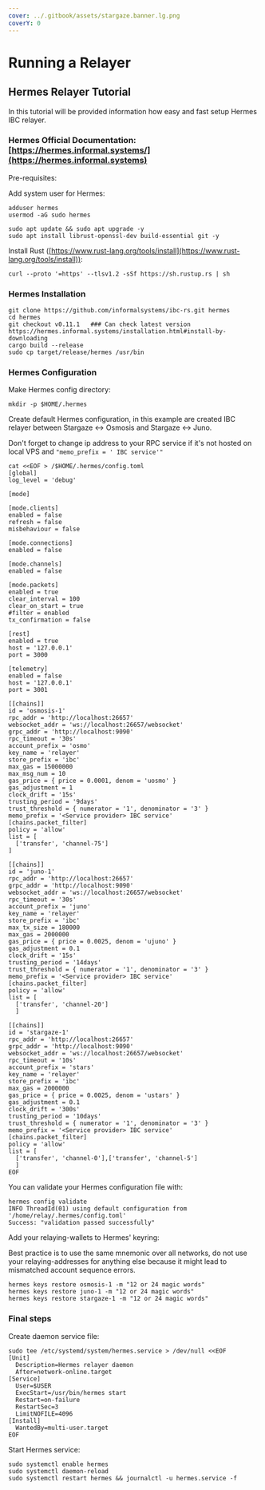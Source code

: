 ```yaml
---
cover: ../.gitbook/assets/stargaze.banner.lg.png
coverY: 0
---
```


# Running a Relayer

## Hermes Relayer Tutorial

In this tutorial will be provided information how easy and fast setup Hermes IBC relayer.

### Hermes Official Documentation: [https://hermes.informal.systems/](https://hermes.informal.systems)

Pre-requisites:

Add system user for Hermes:

```
adduser hermes
usermod -aG sudo hermes
```

```
sudo apt update && sudo apt upgrade -y
sudo apt install librust-openssl-dev build-essential git -y
```

Install Rust ([https://www.rust-lang.org/tools/install](https://www.rust-lang.org/tools/install)):

```
curl --proto '=https' --tlsv1.2 -sSf https://sh.rustup.rs | sh
```

### Hermes Installation

```
git clone https://github.com/informalsystems/ibc-rs.git hermes
cd hermes
git checkout v0.11.1   ### Can check latest version https://hermes.informal.systems/installation.html#install-by-downloading
cargo build --release
sudo cp target/release/hermes /usr/bin
```

### Hermes Configuration

Make Hermes config directory:

```
mkdir -p $HOME/.hermes
```

Create default Hermes configuration, in this example are created IBC relayer between Stargaze <-> Osmosis and Stargaze <-> Juno.

Don't forget to change ip address to your RPC service if it's not hosted on local VPS and `"memo_prefix = ' IBC service'"`

```
cat <<EOF > /$HOME/.hermes/config.toml
[global]
log_level = 'debug'

[mode]

[mode.clients]
enabled = false
refresh = false
misbehaviour = false

[mode.connections]
enabled = false

[mode.channels]
enabled = false

[mode.packets]
enabled = true
clear_interval = 100
clear_on_start = true
#filter = enabled
tx_confirmation = false

[rest]
enabled = true
host = '127.0.0.1'
port = 3000

[telemetry]
enabled = false
host = '127.0.0.1'
port = 3001

[[chains]]
id = 'osmosis-1'
rpc_addr = 'http://localhost:26657'
websocket_addr = 'ws://localhost:26657/websocket'
grpc_addr = 'http://localhost:9090'
rpc_timeout = '30s'
account_prefix = 'osmo'
key_name = 'relayer'
store_prefix = 'ibc'
max_gas = 15000000
max_msg_num = 10
gas_price = { price = 0.0001, denom = 'uosmo' }
gas_adjustment = 1
clock_drift = '15s'
trusting_period = '9days'
trust_threshold = { numerator = '1', denominator = '3' }
memo_prefix = '<Service provider> IBC service'
[chains.packet_filter]
policy = 'allow'
list = [
  ['transfer', 'channel-75']
]

[[chains]]
id = 'juno-1'
rpc_addr = 'http://localhost:26657'
grpc_addr = 'http://localhost:9090'
websocket_addr = 'ws://localhost:26657/websocket'
rpc_timeout = '30s'
account_prefix = 'juno'
key_name = 'relayer'
store_prefix = 'ibc'
max_tx_size = 180000
max_gas = 2000000
gas_price = { price = 0.0025, denom = 'ujuno' }
gas_adjustment = 0.1
clock_drift = '15s'
trusting_period = '14days'
trust_threshold = { numerator = '1', denominator = '3' }
memo_prefix = '<Service provider> IBC service'
[chains.packet_filter]
policy = 'allow'
list = [
  ['transfer', 'channel-20']
  ]

[[chains]]
id = 'stargaze-1'
rpc_addr = 'http://localhost:26657'
grpc_addr = 'http://localhost:9090'
websocket_addr = 'ws://localhost:26657/websocket'
rpc_timeout = '10s'
account_prefix = 'stars'
key_name = 'relayer'
store_prefix = 'ibc'
max_gas = 2000000
gas_price = { price = 0.0025, denom = 'ustars' }
gas_adjustment = 0.1
clock_drift = '300s'
trusting_period = '10days'
trust_threshold = { numerator = '1', denominator = '3' }
memo_prefix = '<Service provider> IBC service'
[chains.packet_filter]
policy = 'allow'
list = [
  ['transfer', 'channel-0'],['transfer', 'channel-5']
  ]
EOF
```

You can validate your Hermes configuration file with:

```
hermes config validate
INFO ThreadId(01) using default configuration from '/home/relay/.hermes/config.toml'
Success: "validation passed successfully"
```

Add your relaying-wallets to Hermes' keyring:

Best practice is to use the same mnemonic over all networks, do not use your relaying-addresses for anything else because it might lead to mismatched account sequence errors.

```
hermes keys restore osmosis-1 -m "12 or 24 magic words"
hermes keys restore juno-1 -m "12 or 24 magic words"
hermes keys restore stargaze-1 -m "12 or 24 magic words"
```

### Final steps

Create daemon service file:

```
sudo tee /etc/systemd/system/hermes.service > /dev/null <<EOF
[Unit]
  Description=Hermes relayer daemon
  After=network-online.target
[Service]
  User=$USER
  ExecStart=/usr/bin/hermes start
  Restart=on-failure
  RestartSec=3
  LimitNOFILE=4096
[Install]
  WantedBy=multi-user.target
EOF
```

Start Hermes service:

```
sudo systemctl enable hermes
sudo systemctl daemon-reload
sudo systemctl restart hermes && journalctl -u hermes.service -f
```
